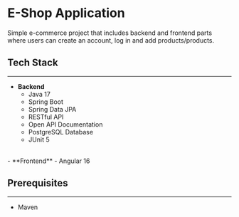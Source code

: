 # **E-Shop Application**

Simple e-commerce project that includes backend and frontend parts where users can create an account, log in and add products/products.

## **Tech Stack**
---
- **Backend**
    - Java 17
    - Spring Boot
    - Spring Data JPA
    - RESTful API
    - Open API Documentation
    - PostgreSQL Database
    - JUnit 5
<br>
- **Frontend**
    - Angular 16

## Prerequisites
---
- Maven